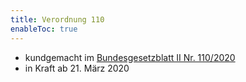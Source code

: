 ```yaml
---
title: Verordnung 110
enableToc: true
---
```


* kundgemacht im [Bundesgesetzblatt II Nr. 110/2020](https://www.ris.bka.gv.at/eli/bgbl/II/2020/110)
* in Kraft ab 21. März 2020